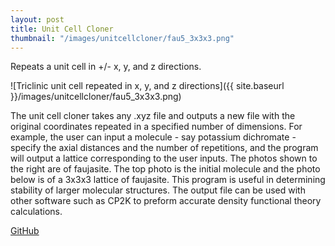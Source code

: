 ```yaml
---
layout: post
title: Unit Cell Cloner
thumbnail: "/images/unitcellcloner/fau5_3x3x3.png"
---
```


Repeats a unit cell in +/- x, y, and z directions.

![Triclinic unit cell repeated in x, y, and z directions]({{ site.baseurl }}/images/unitcellcloner/fau5_3x3x3.png)

The unit cell cloner takes any .xyz file and outputs a new file with the original coordinates repeated in a specified number of dimensions. For example, the user can input a molecule - say potassium dichromate - specify the axial distances and the number of repetitions, and the program will output a lattice corresponding to the user inputs. The photos shown to the right are of faujasite. The top photo is the initial molecule and the photo below is of a 3x3x3 lattice of faujasite. This program is useful in determining stability of larger molecular structures. The output file can be used with other software such as CP2K to preform accurate density functional theory calculations.

[GitHub](https://github.com/stuartmcelhany/faujisite-unit-cell)